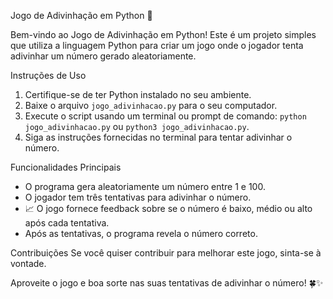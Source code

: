 Jogo de Adivinhação em Python 🎲

Bem-vindo ao Jogo de Adivinhação em Python! Este é um projeto simples que utiliza a linguagem Python para criar um jogo onde o jogador tenta adivinhar um número gerado aleatoriamente.

Instruções de Uso
1. Certifique-se de ter Python instalado no seu ambiente.
2. Baixe o arquivo `jogo_adivinhacao.py` para o seu computador.
3. Execute o script usando um terminal ou prompt de comando: `python jogo_adivinhacao.py` ou `python3 jogo_adivinhacao.py`.
4. Siga as instruções fornecidas no terminal para tentar adivinhar o número.

Funcionalidades Principais
- O programa gera aleatoriamente um número entre 1 e 100.
- O jogador tem três tentativas para adivinhar o número.
- 📈 O jogo fornece feedback sobre se o número é baixo, médio ou alto após cada tentativa.
- Após as tentativas, o programa revela o número correto.

Contribuições
Se você quiser contribuir para melhorar este jogo, sinta-se à vontade.

Aproveite o jogo e boa sorte nas suas tentativas de adivinhar o número! 🍀✨
